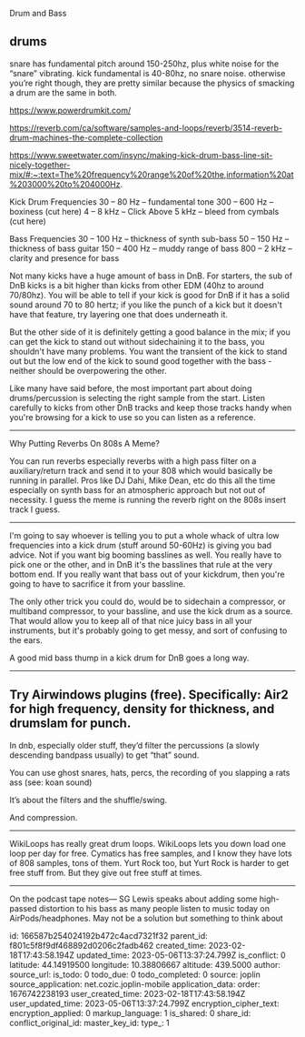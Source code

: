 Drum and Bass

## drums

snare has fundamental pitch around 150-250hz, plus white noise for the “snare” vibrating.  kick fundamental is 40-80hz, no snare noise.  otherwise you’re right though, they are pretty similar because the physics of smacking a drum are the same in both.

https://www.powerdrumkit.com/

https://reverb.com/ca/software/samples-and-loops/reverb/3514-reverb-drum-machines-the-complete-collection

https://www.sweetwater.com/insync/making-kick-drum-bass-line-sit-nicely-together-mix/#:~:text=The%20frequency%20range%20of%20the,information%20at%203000%20to%204000Hz.

Kick Drum Frequencies
30 – 80 Hz  – fundamental tone
300 – 600 Hz – boxiness (cut here)
4 – 8 kHz – Click
Above 5 kHz – bleed from cymbals (cut here)

Bass Frequencies
30 – 100 Hz – thickness of synth sub-bass
50 – 150 Hz – thickness of bass guitar
150 – 400 Hz – muddy range of bass
800 – 2 kHz – clarity and presence for bass

Not many kicks have a huge amount of bass in DnB. For starters, the sub of DnB kicks is a bit higher than kicks from other EDM (40hz to around 70/80hz). You will be able to tell if your kick is good for DnB if it has a solid sound around 70 to 80 hertz; if you like the punch of a kick but it doesn't have that feature, try layering one that does underneath it.

But the other side of it is definitely getting a good balance in the mix; if you can get the kick to stand out without sidechaining it to the bass, you shouldn't have many problems. You want the transient of the kick to stand out but the low end of the kick to sound good together with the bass - neither should be overpowering the other.

Like many have said before, the most important part about doing drums/percussion is selecting the right sample from the start. Listen carefully to kicks from other DnB tracks and keep those tracks handy when you're browsing for a kick to use so you can listen as a reference.

---

Why Putting Reverbs On 808s A Meme?

You can run reverbs especially reverbs with a high pass filter on a auxiliary/return track and send it to your 808 which would basically be running in parallel. Pros like DJ Dahi, Mike Dean, etc do this all the time especially on synth bass for an atmospheric approach but not out of necessity. I guess the meme is running the reverb right on the 808s insert track I guess.

----

I'm going to say whoever is telling you to put a whole whack of ultra low frequencies into a kick drum (stuff around 50-60Hz) is giving you bad advice. Not if you want big booming basslines as well. You really have to pick one or the other, and in DnB it's the basslines that rule at the very bottom end. If you really want that bass out of your kickdrum, then you're going to have to sacrifice it from your bassline.

The only other trick you could do, would be to sidechain a compressor, or multiband compressor, to your bassline, and use the kick drum as a source. That would allow you to keep all of that nice juicy bass in all your instruments, but it's probably going to get messy, and sort of confusing to the ears.

A good mid bass thump in a kick drum for DnB goes a long way.

---

Try Airwindows plugins (free). Specifically: Air2 for high frequency, density for thickness, and drumslam for punch.
----

In dnb, especially older stuff, they’d filter the percussions (a slowly descending bandpass usually) to get “that” sound.

You can use ghost snares, hats, percs, the recording of you slapping a rats ass (see: koan sound)

It’s about the filters and the shuffle/swing.

And compression.

---

WikiLoops has really great drum loops.   WikiLoops lets you down load one loop per day for free.  Cymatics has free samples, and I know they have lots of 808 samples, tons of them.  Yurt Rock too, but Yurt Rock is harder to get free stuff from.  But they give out free stuff at times.

---

On the podcast tape notes— SG Lewis speaks about adding some high-passed distortion to his bass as many people listen to music today on AirPods/headphones. May not be a solution but something to think about


id: 166587b254024192b472c4acd7321f32
parent_id: f801c5f8f9df468892d0206c2fadb462
created_time: 2023-02-18T17:43:58.194Z
updated_time: 2023-05-06T13:37:24.799Z
is_conflict: 0
latitude: 44.14919500
longitude: 10.38806667
altitude: 439.5000
author: 
source_url: 
is_todo: 0
todo_due: 0
todo_completed: 0
source: joplin
source_application: net.cozic.joplin-mobile
application_data: 
order: 1676742238193
user_created_time: 2023-02-18T17:43:58.194Z
user_updated_time: 2023-05-06T13:37:24.799Z
encryption_cipher_text: 
encryption_applied: 0
markup_language: 1
is_shared: 0
share_id: 
conflict_original_id: 
master_key_id: 
type_: 1